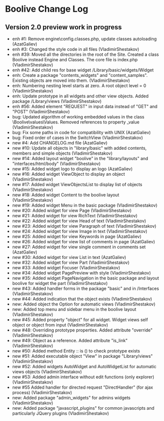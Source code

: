 Boolive Change Log
==================

Version 2.0 preview work in progress
------------------------------------
- enh #1: Remove engine\config.classes.php, update classes autoloading (AzatGaliev)
- enh #3: Changed the style code in all files (VladimirShestakov)
- enh #39: Moved all the directories in the root of the Site. Created a class Boolive instead Engine and Classes. The core file is index.php  (VladimirShestakov)
- enh #42: Add child res for base widget /Library/basic/widgets/Widget
- enh: Create a package "contents_widgets" and "content_samples". Existing objects are moved into them. (VladimirShestakov)
- enh: Numbering nesting level starts at zero. A root object level = 0 (VladimirShestakov)
- enh: Update prototype in all widgets and other view objects. Added package /Library/views (VladimirShestakov)
- enh #56: Added element "REQUEST" in input data instead of "GET" and "POST" (VladimirShestakov)
- bug: Updated algorithm of working embedded values ​​in the class \Boolive\values\Values. Removed references to property _value (VladimirShestakov)
- bug: Fix some paths in code for compatibility with UNIX (AzatGaliev)
- bug: Fixed order of cases in the SwitchView (VladimirShestakov)
- new #4: Add CHANGELOG.md file (AzatGaliev)
- new #10: Update all objects in "library/basic" with added contents, members and simple objects (VladimirShestakov)
- new #14: Added layout widget "boolive" in the "library/layouts" and "interfaces/html/body" (VladimirShestakov)
- new #15: Added widget logo to display an logo (AzatGaliev)
- new #16: Added widget ViewObject to display an object (VladimirShestakov)
- new #17: Added widget ViewObjectsList to display list of objects (VladimirShestakov)
- new #18: Added widget Content to the boolive layout (VladimirShestakov)
- new #19: Added widget Menu in the basic package (VladimirShestakov)
- new #20: Added widget for view Page (VladimirShestakov)
- new #21: Added widget for view RichText (VladimirShestakov)
- new #22: Added widget for view Head of text (VladimirShestakov)
- new #23: Added widget for view Paragraph of text (VladimirShestakov)
- new #24: Added widget for view Image in text (VladimirShestakov)
- new #25: Added widget for view Keywords in page (AzatGaliev)
- new #26: Added widget for view list of comments in page (AzatGaliev)
- new #27: Added widget for view single comment in comments set (AzatGaliev)
- new #30: Added widget for view List in text (AzatGaliev)
- new #32: Added widget for view Part (VladimirShestakov)
- new #33: Added widget Focuser (VladimirShestakov)
- new #34: Added widget PagePreview with style (VladimirShestakov)
- new #35: Added widget PageNavigation in the basic package and layout boolive for widget the part (VladimirShestakov)
- new #43: Added handler forms in the package "basic" and in /Interfaces (VladimirShestakov)
- new #44: Added indication that the object exists (VladimirShestakov)
- new: Added object the Option for automatic views (VladimirShestakov)
- new: Added top menu and sidebar menu in the boolive layout (VladimirShestakov)
- new #45: Added property "object" for all widget. Widget views self object or object from input (VladimirShestakov)
- new #48: Overriding prototype properties. Added attribute "override" (VladimirShestakov)
- new #49: Object as a reference. Added attribute "is_link" (VladimirShestakov)
- new #50: Added method Entity :: is () to check prototype exists
- new #51: Added executable object "View" in package "Library/views" (VladimirShestakov)
- new #52: Added widgets AutoWidget and  AutoWidgetList for automatic views objects (VladimirShestakov)
- new #53: Added admin interface without edit functions (only explorer) (VladimirShestakov)
- new #55 Added handler for directed request "DirectHandler" (for ajax process) (VladimirShestakov)
- new: Added package "admin_widgets" for admins widgets (VladimirShestakov)
- new: Added package "javascript_plugins" for common javascripts and particularly JQuery plugins (VladimirShestakov)
